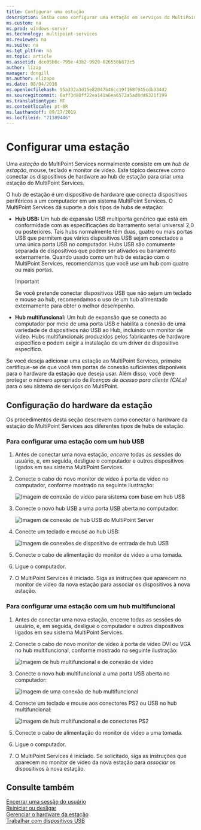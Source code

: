 ```yaml
---
title: Configurar uma estação
description: Saiba como configurar uma estação em serviços do MultiPoint
ms.custom: na
ms.prod: windows-server
ms.technology: multipoint-services
ms.reviewer: na
ms.suite: na
ms.tgt_pltfrm: na
ms.topic: article
ms.assetid: dce05b6c-795e-43b2-9920-026550b873c5
author: lizap
manager: dongill
ms.author: elizapo
ms.date: 08/04/2016
ms.openlocfilehash: 95a332a3d15e82047b46cc19f168f945cdb334d2
ms.sourcegitcommit: 6aff3d88ff22ea141a6ea6572a5ad8dd6321f199
ms.translationtype: MT
ms.contentlocale: pt-BR
ms.lasthandoff: 09/27/2019
ms.locfileid: "71389446"
---
```

# <a name="set-up-a-station"></a>Configurar uma estação
Uma *estação* do MultiPoint Services normalmente consiste em um *hub de estação*, mouse, teclado e monitor de vídeo. Este tópico descreve como conectar os dispositivos de hardware ao hub de estação para criar uma estação do MultiPoint Services.  
  
O hub de estação é um dispositivo de hardware que conecta dispositivos periféricos a um computador em um sistema MultiPoint Services. O MultiPoint Services dá suporte a dois tipos de hubs de estação:  
  
-   **Hub USB:** Um hub de expansão USB multiporta genérico que está em conformidade com as especificações do barramento serial universal 2,0 ou posteriores. Tais hubs normalmente têm duas, quatro ou mais portas USB que permitem que vários dispositivos USB sejam conectados a uma única porta USB no computador. Hubs USB são comumente separada de dispositivos que podem ser ativados ou barramento externamente. Quando usado como um hub de estação com o MultiPoint Services, recomendamos que você use um hub com quatro ou mais portas.  
  
    > [!IMPORTANT]  
    > Se você pretende conectar dispositivos USB que não sejam um teclado e mouse ao hub, recomendamos o uso de um hub alimentado externamente para obter o melhor desempenho.  
  
-   **Hub multifuncional:** Um hub de expansão que se conecta ao computador por meio de uma porta USB e habilita a conexão de uma variedade de dispositivos não USB ao Hub, incluindo um monitor de vídeo. Hubs multifuncionais produzidos pelos fabricantes de hardware específico e podem exigir a instalação de um driver de dispositivo específico.  
  
Se você deseja adicionar uma estação ao MultiPoint Services, primeiro certifique-se de que você tem portas de conexão suficientes disponíveis para o hardware da estação que deseja usar. Além disso, você deve proteger o número apropriado de *licenças de acesso para cliente (CALs)* para o seu sistema de serviços do MultiPoint.  
  
## <a name="setting-up-station-hardware"></a>Configuração do hardware da estação  
Os procedimentos desta seção descrevem como conectar o hardware da estação do MultiPoint Services aos diferentes tipos de hubs de estação.  
  
### <a name="to-set-up-a-station-with-a-usb-hub"></a>Para configurar uma estação com um hub USB  
  
1.  Antes de conectar uma nova estação, *encerre* todas as *sessões* do usuário, e, em seguida, desligue o computador e outros dispositivos ligados em seu sistema MultiPoint Services.  
  
2.  Conecte o cabo do novo monitor de vídeo à porta de vídeo no computador, conforme mostrado na seguinte ilustração:  
  
    ![Imagem de conexão de vídeo para sistema com base em hub USB](./media/WMSVideoConnection.gif)  
  
3.  Conecte o novo hub USB a uma porta USB aberta no computador:  
  
    ![Imagem de conexão de hub USB do MultiPoint Server](./media/WMSUSBHubConnection.gif)  
  
4.  Conecte um teclado e mouse ao hub USB:  
  
    ![Imagem de conexões de dispositivo de entrada de hub USB](./media/WMSUSBDeviceConnection.gif)  
  
5.  Conecte o cabo de alimentação do monitor de vídeo a uma tomada.  
  
6.  Ligue o computador.  
  
7.  O MultiPoint Services é iniciado. Siga as instruções que aparecem no monitor de vídeo da nova estação para associar os dispositivos à nova estação.  
  
### <a name="to-set-up-a-station-with-a-multifunction-hub"></a>Para configurar uma estação com um hub multifuncional  
  
1.  Antes de conectar uma nova estação, encerre todas as sessões do usuário, e, em seguida, desligue o computador e outros dispositivos ligados em seu sistema MultiPoint Services.  
  
2.  Conecte o cabo do novo monitor de vídeo à porta de vídeo DVI ou VGA no hub multifuncional, conforme mostrado na seguinte ilustração:  
  
    ![Imagem de hub multifuncional e de conexão de vídeo](./media/WMSMultifunctionHubVideoConnection.gif)  
  
3.  Conecte o novo hub multifuncional a uma porta USB aberta no computador:  
  
    ![Imagem de uma conexão de hub multifuncional](./media/WMSMultifunctionHubConnection.gif)  
  
4.  Conecte um teclado e mouse aos conectores PS2 ou USB no hub multifuncional:  
  
    ![Imagem de hub multifuncional e de conectores PS2](./media/WMSMultifunctionHubPS2Connection.gif)  
  
5.  Conecte o cabo de alimentação do monitor de vídeo a uma tomada.  
  
6.  Ligue o computador.  
  
7.  O MultiPoint Services é iniciado. Se solicitado, siga as instruções que aparecem no monitor de vídeo da nova estação para *associar* os dispositivos à nova estação.  
  
## <a name="see-also"></a>Consulte também  
[Encerrar uma sessão do usuário](End-a-User-Session.md)  
[Reiniciar ou desligar](Restart-or-Shut-Down.md)  
[Gerenciar o hardware da estação](Manage-Station-Hardware.md)  
[Trabalhar com dispositivos USB](Work-with-USB-Devices.md)